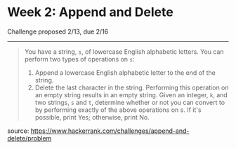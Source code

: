 # Week 2: Append and Delete

Challenge proposed 2/13, due 2/16

-----------------------------------------------------------

> You have a string, ``s``, of lowercase English alphabetic letters. You can perform two types of operations on ``s``:
> 1. Append a lowercase English alphabetic letter to the end of the string.
> 2. Delete the last character in the string. Performing this operation on an empty string results in an empty string.
> Given an integer, ``k``, and two strings, ``s`` and ``t``, determine whether or not you can convert  to  by performing exactly  of the above operations on s. If it's possible, print Yes; otherwise, print No.


source: https://www.hackerrank.com/challenges/append-and-delete/problem
